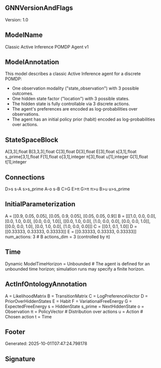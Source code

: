 ## GNNVersionAndFlags
Version: 1.0

## ModelName
Classic Active Inference POMDP Agent v1

## ModelAnnotation
This model describes a classic Active Inference agent for a discrete POMDP:
- One observation modality ("state_observation") with 3 possible outcomes.
- One hidden state factor ("location") with 3 possible states.
- The hidden state is fully controllable via 3 discrete actions.
- The agent's preferences are encoded as log-probabilities over observations.
- The agent has an initial policy prior (habit) encoded as log-probabilities over actions.

## StateSpaceBlock
A[3,3],float
B[3,3,3],float
C[3],float
D[3],float
E[3],float
s[3,1],float
s_prime[3,1],float
F[1],float
o[3,1],integer
π[3],float
u[1],integer
G[1],float
t[1],integer

## Connections
D>s
s-A
s>s_prime
A-o
s-B
C>G
E>π
G>π
π>u
B>u
u>s_prime

## InitialParameterization
A = [[0.9, 0.05, 0.05], [0.05, 0.9, 0.05], [0.05, 0.05, 0.9]]
B = [[[1.0, 0.0, 0.0], [0.0, 1.0, 0.0], [0.0, 0.0, 1.0]], [[0.0, 1.0, 0.0], [1.0, 0.0, 0.0], [0.0, 0.0, 1.0]], [[0.0, 0.0, 1.0], [0.0, 1.0, 0.0], [1.0, 0.0, 0.0]]]
C = [[0.1, 0.1, 1.0]]
D = [[0.33333, 0.33333, 0.33333]]
E = [[0.33333, 0.33333, 0.33333]]
num_actions: 3       # B actions_dim = 3 (controlled by π)

## Time
Dynamic
ModelTimeHorizon = Unbounded # The agent is defined for an unbounded time horizon; simulation runs may specify a finite horizon.

## ActInfOntologyAnnotation
A = LikelihoodMatrix
B = TransitionMatrix
C = LogPreferenceVector
D = PriorOverHiddenStates
E = Habit
F = VariationalFreeEnergy
G = ExpectedFreeEnergy
s = HiddenState
s_prime = NextHiddenState
o = Observation
π = PolicyVector # Distribution over actions
u = Action       # Chosen action
t = Time

## Footer
Generated: 2025-10-01T07:47:24.798178

## Signature
